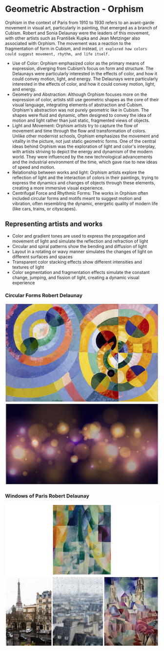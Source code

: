 # Geometric Abstraction - Orphism
Orphism in the context of Paris from 1910 to 1930 refers to an avant-garde movement in visual art, particularly in painting, that emerged as a branch of Cubism. Robert and Sonia Delaunay were the leaders of this movement, with other artists such as František Kupka and Jean Metzinger also associated with Orphism. The movement was a reaction to the fragmentation of form in Cubism, and instead, ```it explored how colors could suggest movement, rhythm, and life itself.```
- Use of Color: Orphism emphasized color as the primary means of expression, diverging from Cubism’s focus on form and structure. The Delaunays were particularly interested in the effects of color, and how it could convey motion, light, and energy. The Delaunays were particularly interested in the effects of color, and how it could convey motion, light, and energy.
- Geometry and Abstraction: Although Orphism focuses more on the expression of color, artists still use geometric shapes as the core of their visual language, integrating elements of abstraction and Cubism. Orphism's abstraction was not purely geometric like in Cubism. The shapes were fluid and dynamic, often designed to convey the idea of ​​motion and light rather than just static, fragmented views of objects.
- Light and Movement: Orphism artists try to capture the flow of movement and time through the flow and transformation of colors. Unlike other modernist schools, Orphism emphasizes the movement and vitality in the picture, not just static geometric forms. One of the central ideas behind Orphism was the exploration of light and color's interplay, with artists striving to depict the energy and dynamism of the modern world. They were influenced by the new technological advancements and the industrial environment of the time, which gave rise to new ideas of speed and motion.
- Relationship between works and light: Orphism artists explore the reflection of light and the interaction of colors in their paintings, trying to express the dynamics and changes of objects through these elements, creating a more immersive visual experience.
- Centrifugal Force and Rhythmic Forms: The works in Orphism often included circular forms and motifs meant to suggest motion and vibration, often resembling the dynamic, energetic quality of modern life (like cars, trains, or cityscapes).
## Representing artists and works
- Color and gradient tones are used to express the propagation and movement of light and simulate the reflection and refraction of light
- Circular and spiral patterns show the bending and diffusion of light
- Layout in a rotating or wavy manner simulates the changes of light on different surfaces and spaces
- Transparent color stacking effects show different intensities and textures of light
- Color segmentation and fragmentation effects simulate the constant change, jumping, and fission of light, creating a dynamic visual experience
### Circular Forms Robert Delaunay
![Circular-Forms](./Circular-Forms.jpg "Circular-Forms")
### Windows of Paris Robert Delaunay
![Windows of Paris](./Windows-of-Paris.jpg "Windows of Paris")


